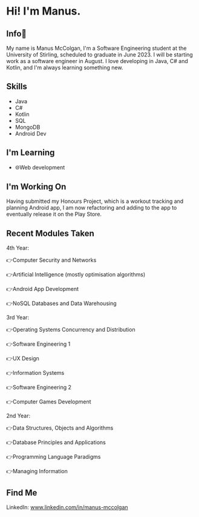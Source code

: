 # Hi! I'm Manus.
## Info🦔
My name is Manus McColgan, I'm a Software Engineering student at the University of Stirling, scheduled to graduate in June 2023.
I will be starting work as a software engineer in August. I love developing in Java, C# and Kotlin, and I'm always learning something new.

## Skills
* Java
* C#
* Kotlin
* SQL
* MongoDB
* Android Dev

## I'm Learning
* 🌐Web development

## I'm Working On
Having submitted my Honours Project, which is a workout tracking and planning Android app, I am now refactoring and adding to
the app to eventually release it on the Play Store.

## Recent Modules Taken
4th Year:

👉Computer Security and Networks

👉Artificial Intelligence (mostly optimisation algorithms)

👉Android App Development

👉NoSQL Databases and Data Warehousing

3rd Year:

👉Operating Systems Concurrency and Distribution

👉Software Engineering 1

👉UX Design

👉Information Systems

👉Software Engineering 2

👉Computer Games Development

2nd Year:

👉Data Structures, Objects and Algorithms

👉Database Principles and Applications

👉Programming Language Paradigms

👉Managing Information

## Find Me
LinkedIn: www.linkedin.com/in/manus-mccolgan
